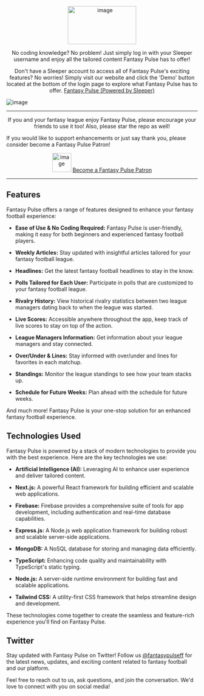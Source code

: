 <p align="center">
  <img src="https://github.com/fahadg206/FantasyPulse/assets/89051306/db119ab5-80a8-401d-8584-8715989a23ab" alt="image" width="180" height="100">
</p>

<p align="center">
  No coding knowledge? No problem! 
  Just simply log in with your Sleeper username and enjoy all the tailored content Fantasy Pulse has to offer!
</p>

<p align="center">
 Don't have a Sleeper account to access all of Fantasy Pulse's exciting features? No worries! Simply visit our website and click the 'Demo' button located at the bottom of the login page to explore what Fantasy Pulse has to offer.
  <a href="https://fantasypulseff.com">Fantasy Pulse (Powered by Sleeper)</a>
</p>



![image](https://github.com/fahadg206/FantasyPulse/assets/89051306/fc99a125-a596-4d1b-a463-65fa50187cba)


<p align="center">
  <hr>
</p>

<p align="center">
  If you and your fantasy league enjoy Fantasy Pulse, please encourage your friends to use it too! Also, please star the repo as well!

  If you would like to support enhancements or just say thank you, please consider become a Fantasy Pulse Patron!
<p align="center">
 <p align="center">
  <img src="https://github.com/fahadg206/FantasyPulse/assets/89051306/92695b8d-6d92-41ee-b404-e295f0fb2637" alt="image" width="50" height="50" > <a href="https://www.patreon.com/FantasyPulse">Become a Fantasy Pulse Patron</a>
</p>


</p>
</p>

<p align="center">
  <hr>
</p>

## Features

Fantasy Pulse offers a range of features designed to enhance your fantasy football experience:

- **Ease of Use & No Coding Required:** Fantasy Pulse is user-friendly, making it easy for both beginners and experienced fantasy football players.

- **Weekly Articles:** Stay updated with insightful articles tailored for your fantasy football league.

- **Headlines:** Get the latest fantasy football headlines to stay in the know.

- **Polls Tailored for Each User:** Participate in polls that are customized to your fantasy football league.

- **Rivalry History:** View historical rivalry statistics between two league managers dating back to when the league was started.

- **Live Scores:** Accessible anywhere throughout the app, keep track of live scores to stay on top of the action.

- **League Managers Information:** Get information about your league managers and stay connected.

- **Over/Under & Lines:** Stay informed with over/under and lines for favorites in each matchup.

- **Standings:** Monitor the league standings to see how your team stacks up.

- **Schedule for Future Weeks:** Plan ahead with the schedule for future weeks.

And much more! Fantasy Pulse is your one-stop solution for an enhanced fantasy football experience.


## Technologies Used

Fantasy Pulse is powered by a stack of modern technologies to provide you with the best experience. Here are the key technologies we use:

- **Artificial Intelligence (AI):** Leveraging AI to enhance user experience and deliver tailored content.

- **Next.js:** A powerful React framework for building efficient and scalable web applications.

- **Firebase:** Firebase provides a comprehensive suite of tools for app development, including authentication and real-time database capabilities.

- **Express.js:** A Node.js web application framework for building robust and scalable server-side applications.

- **MongoDB:** A NoSQL database for storing and managing data efficiently.

- **TypeScript:** Enhancing code quality and maintainability with TypeScript's static typing.

- **Node.js:** A server-side runtime environment for building fast and scalable applications.

- **Tailwind CSS:** A utility-first CSS framework that helps streamline design and development.

These technologies come together to create the seamless and feature-rich experience you'll find on Fantasy Pulse.

## Twitter

Stay updated with Fantasy Pulse on Twitter! Follow us [@fantasypulseff](https://twitter.com/fantasypulseff) for the latest news, updates, and exciting content related to fantasy football and our platform.

Feel free to reach out to us, ask questions, and join the conversation. We'd love to connect with you on social media!




